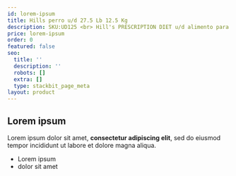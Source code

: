 ```yaml
---
id: lorem-ipsum
title: Hills perro u/d 27.5 Lb 12.5 Kg
description: SKU:UD125 <br> Hill's PRESCRIPTION DIET u/d alimento para perros es un alimento dietético completo para perros adultos para la reducción de la formación de cálculos de oxalato, la reducción de la formación de cálculos de urato, la reducción de la formación de cálculos de cistina, la reducción del cobre presente en el hígado para ayudar a la función renal en caso de insuficiencia renal crónica. 
price: lorem-ipsum
order: 0
featured: false
seo:
  title: ''
  description: ''
  robots: []
  extra: []
  type: stackbit_page_meta
layout: product
---
```

## Lorem ipsum

Lorem ipsum dolor sit amet, **consectetur adipiscing elit**, sed do eiusmod tempor incididunt ut labore et dolore magna aliqua.

- Lorem ipsum
- dolor sit amet